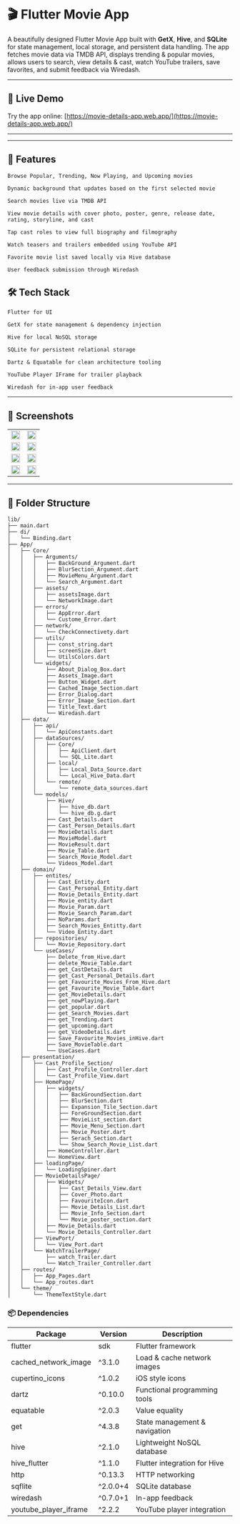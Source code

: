 # 🎬 Flutter Movie App

A beautifully designed Flutter Movie App built with **GetX**, **Hive**, and **SQLite** for state management, local storage, and persistent data handling. The app fetches movie data via TMDB API, displays trending & popular movies, allows users to search, view details & cast, watch YouTube trailers, save favorites, and submit feedback via Wiredash.

---

## 🔗 Live Demo

Try the app online: [https://movie-details-app.web.app/](https://movie-details-app.web.app/)

---

---

## 🎯 Features

    Browse Popular, Trending, Now Playing, and Upcoming movies

    Dynamic background that updates based on the first selected movie

    Search movies live via TMDB API

    View movie details with cover photo, poster, genre, release date, rating, storyline, and cast

    Tap cast roles to view full biography and filmography

    Watch teasers and trailers embedded using YouTube API

    Favorite movie list saved locally via Hive database

    User feedback submission through Wiredash

## 🛠 Tech Stack

    Flutter for UI

    GetX for state management & dependency injection

    Hive for local NoSQL storage

    SQLite for persistent relational storage

    Dartz & Equatable for clean architecture tooling

    YouTube Player IFrame for trailer playback

    Wiredash for in-app user feedback
---

## 📱 Screenshots

<table>
  <tr>
    <td><img src="https://raw.githubusercontent.com/riadulIslam008/Amer-School-Images/main/movie-app/image1.webp" width="100%"></td>
    <td><img src="https://raw.githubusercontent.com/riadulIslam008/Amer-School-Images/main/movie-app/image2.webp" width="100%"></td>
  </tr>
  <tr>
    <td><img src="https://raw.githubusercontent.com/riadulIslam008/Amer-School-Images/main/movie-app/image3.webp" width="100%"></td>
    <td><img src="https://raw.githubusercontent.com/riadulIslam008/Amer-School-Images/main/movie-app/image4.webp" width="100%"></td>
  </tr>
  <tr>
    <td><img src="https://raw.githubusercontent.com/riadulIslam008/Amer-School-Images/main/movie-app/image5.webp" width="100%"></td>
    <td><img src="https://raw.githubusercontent.com/riadulIslam008/Amer-School-Images/main/movie-app/image6.webp" width="100%"></td>
  </tr>
  <tr>
    <td><img src="https://raw.githubusercontent.com/riadulIslam008/Amer-School-Images/main/movie-app/image7.webp" width="100%"></td>
    <td><img src="https://raw.githubusercontent.com/riadulIslam008/Amer-School-Images/main/movie-app/image8.webp" width="100%"></td>
  </tr>
</table>

---

## 📂 Folder Structure

```plaintext
lib/
├── main.dart
├── di/
│   └── Binding.dart
├── App/
│   ├── Core/
│   │   ├── Arguments/
│   │   │   ├── BackGround_Argument.dart
│   │   │   ├── BlurSection_Argument.dart
│   │   │   ├── MovieMenu_Argument.dart
│   │   │   └── Search_Argument.dart
│   │   ├── assets/
│   │   │   ├── assetsImage.dart
│   │   │   └── NetworkImage.dart
│   │   ├── errors/
│   │   │   ├── AppError.dart
│   │   │   └── Custome_Error.dart
│   │   ├── network/
│   │   │   └── CheckConnectivety.dart
│   │   ├── utils/
│   │   │   ├── const_string.dart
│   │   │   ├── screenSize.dart
│   │   │   └── UtilsColors.dart
│   │   └── widgets/
│   │       ├── About_Dialog_Box.dart
│   │       ├── Assets_Image.dart
│   │       ├── Button_Widget.dart
│   │       ├── Cached_Image_Section.dart
│   │       ├── Error_Dialog.dart
│   │       ├── Error_Image_Section.dart
│   │       ├── Title_Text.dart
│   │       └── Wiredash.dart
│   ├── data/
│   │   ├── api/
│   │   │   └── ApiConstants.dart
│   │   ├── dataSources/
│   │   │   ├── Core/
│   │   │   │   ├── ApiClient.dart
│   │   │   │   └── SQL_Lite.dart
│   │   │   ├── local/
│   │   │   │   ├── Local_Data_Source.dart
│   │   │   │   └── Local_Hive_Data.dart
│   │   │   └── remote/
│   │   │       └── remote_data_sources.dart
│   │   └── models/
│   │       ├── Hive/
│   │       │   ├── hive_db.dart
│   │       │   └── hive_db.g.dart
│   │       ├── Cast_Details.dart
│   │       ├── Cast_Person_Details.dart
│   │       ├── MovieDetails.dart
│   │       ├── MovieModel.dart
│   │       ├── MovieResult.dart
│   │       ├── Movie_Table.dart
│   │       ├── Search_Movie_Model.dart
│   │       └── Videos_Model.dart
│   ├── domain/
│   │   ├── entites/
│   │   │   ├── Cast_Entity.dart
│   │   │   ├── Cast_Personal_Entity.dart
│   │   │   ├── Movie_Details_Entity.dart
│   │   │   ├── Movie_entity.dart
│   │   │   ├── Movie_Param.dart
│   │   │   ├── Movie_Search_Param.dart
│   │   │   ├── NoParams.dart
│   │   │   ├── Search_Movies_Entitty.dart
│   │   │   └── Video_Entity.dart
│   │   ├── repositories/
│   │   │   └── Movie_Repository.dart
│   │   └── useCases/
│   │       ├── Delete_from_Hive.dart
│   │       ├── delete_Movie_Table.dart
│   │       ├── get_CastDetails.dart
│   │       ├── get_Cast_Personal_Details.dart
│   │       ├── get_Favourite_Movies_From_Hive.dart
│   │       ├── get_Favourite_Movie_Table.dart
│   │       ├── get_MovieDetails.dart
│   │       ├── get_nowPlaying.dart
│   │       ├── get_popular.dart
│   │       ├── get_Search_Movies.dart
│   │       ├── get_Trending.dart
│   │       ├── get_upcoming.dart
│   │       ├── get_VideoDetails.dart
│   │       ├── Save_Favourite_Movies_inHive.dart
│   │       ├── Save_MovieTable.dart
│   │       └── UseCases.dart
│   ├── presentation/
│   │   ├── Cast_Profile_Section/
│   │   │   ├── Cast_Profile_Controller.dart
│   │   │   └── Cast_Profile_View.dart
│   │   ├── HomePage/
│   │   │   ├── widgets/
│   │   │   │   ├── BackGroundSection.dart
│   │   │   │   ├── BlurSection.dart
│   │   │   │   ├── Expansion_Tile_Section.dart
│   │   │   │   ├── ForeGroundSection.dart
│   │   │   │   ├── MovieList_section.dart
│   │   │   │   ├── Movie_Menu_Section.dart
│   │   │   │   ├── Movie_Poster.dart
│   │   │   │   ├── Serach_Section.dart
│   │   │   │   └── Show_Search_Movie_List.dart
│   │   │   ├── HomeController.dart
│   │   │   └── HomeView.dart
│   │   ├── loadingPage/
│   │   │   └── LoadingSpiner.dart
│   │   ├── MovieDetailsPage/
│   │   │   ├── Widgets/
│   │   │   │   ├── Cast_Details_View.dart
│   │   │   │   ├── Cover_Photo.dart
│   │   │   │   ├── FavouriteIcon.dart
│   │   │   │   ├── Movie_Details_List.dart
│   │   │   │   ├── Movie_Info_Section.dart
│   │   │   │   └── Movie_poster_section.dart
│   │   │   ├── Movie_Details.dart
│   │   │   └── Movie_Details_Controller.dart
│   │   ├── ViewPort/
│   │   │   └── View_Port.dart
│   │   └── WatchTrailerPage/
│   │       ├── watch_Trailer.dart
│   │       └── Watch_Trailer_Controller.dart
│   ├── routes/
│   │   ├── App_Pages.dart
│   │   └── App_routes.dart
│   └── theme/
│       └── ThemeTextStyle.dart

```


### 📦 Dependencies

| Package                 | Version  | Description                   |
| ----------------------- | -------- | ----------------------------- |
| flutter                 | sdk      | Flutter framework             |
| cached\_network\_image  | ^3.1.0   | Load & cache network images   |
| cupertino\_icons        | ^1.0.2   | iOS style icons               |
| dartz                   | ^0.10.0  | Functional programming tools  |
| equatable               | ^2.0.3   | Value equality                |
| get                     | ^4.3.8   | State management & navigation |
| hive                    | ^2.1.0   | Lightweight NoSQL database    |
| hive\_flutter           | ^1.1.0   | Flutter integration for Hive  |
| http                    | ^0.13.3  | HTTP networking               |
| sqflite                 | ^2.0.0+4 | SQLite database               |
| wiredash                | ^0.7.0+1 | In-app feedback               |
| youtube\_player\_iframe | ^2.2.2   | YouTube player integration    |

